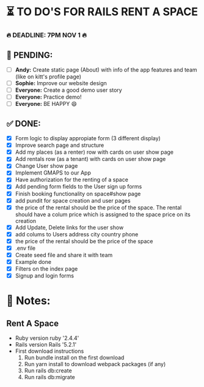 
# ⏳ TO DO'S FOR RAILS RENT A SPACE 

### 🔥 DEADLINE: 7PM NOV 1 🔥

## 🚨 PENDING:

* [ ] **Andy:** Create static page (About) with info of the app features and team (like on kitt's profile page)
* [ ] **Sophie:** Improve our website design
* [ ] **Everyone:** Create a good demo user story
* [ ] **Everyone:** Practice demo! 
* [ ] **Everyone:** BE HAPPY 😄

## ✅ DONE:

* [X] Form logic to display appropiate form (3 different display)
* [X] Improve search page and structure 
* [X] Add my places (as a renter) row with cards on user show page
* [X] Add rentals row (as a tenant) with cards on user show page 
* [X] Change User show page 
* [X] Implement GMAPS to our App
* [X] Have authorization for the renting of a space
* [X] Add pending form fields to the User sign up forms
* [X] Finish booking functionality on space#show page
* [X] add pundit for space creation and user pages
* [X] the price of the rental should be the price of the space. The rental should have a colum price which is assigned to the space price on its creation
* [X] Add Update, Delete links for the user show 
* [X] add colums to Users address city country phone 
* [X] the price of the rental should be the price of the space
* [X] .env file
* [X] Create seed file and share it with team
* [X] Example done
* [X] Filters on the index page
* [X] Signup and login forms

# 📝 Notes:

## Rent A Space

* Ruby version 
  ruby '2.4.4'
* Rails version
  Rails '5.2.1'
* First download instructions
  1. Run bundle install on the first download
  2. Run yarn install to download webpack packages (if any)
  3. Run rails db:create
  4. Run rails db:migrate

